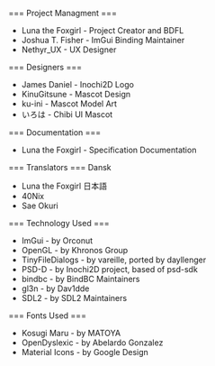 === Project Managment ===
 * Luna the Foxgirl - Project Creator and BDFL
 * Joshua T. Fisher - ImGui Binding Maintainer
 * Nethyr_UX        - UX Designer

=== Designers ===
 * James Daniel - Inochi2D Logo
 * KinuGitsune  - Mascot Design
 * ku-ini       - Mascot Model Art
 * いろは        - Chibi UI Mascot

=== Documentation ===
 * Luna the Foxgirl - Specification Documentation

=== Translators ===
Dansk
 * Luna the Foxgirl
日本語
 * 40Nix
 * Sae Okuri

=== Technology Used ===
 * ImGui           - by Orconut
 * OpenGL          - by Khronos Group
 * TinyFileDialogs - by vareille, ported by dayllenger
 * PSD-D           - by Inochi2D project, based of psd-sdk
 * bindbc          - by BindBC Maintainers
 * gl3n            - by Dav1dde
 * SDL2            - by SDL2 Maintainers

=== Fonts Used ===
 * Kosugi Maru     - by MATOYA
 * OpenDyslexic    - by Abelardo Gonzalez
 * Material Icons  - by Google Design